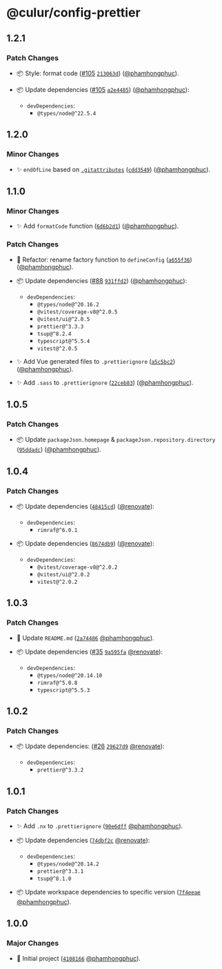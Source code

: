 # @culur/config-prettier

## 1.2.1

### Patch Changes

- 📦 Style: format code ([#105](https://github.com/culur/culur/pull/105) [`213063d`](https://github.com/culur/culur/commit/213063d024ef9f69ba41b8295676cff18cd7a4bf)) ([@phamhongphuc](https://github.com/phamhongphuc)).

- 📦 Update dependencies ([#105](https://github.com/culur/culur/pull/105) [`a2e4485`](https://github.com/culur/culur/commit/a2e4485dac49eeb00fe8f6894cd8e17cf037d0d1)) ([@phamhongphuc](https://github.com/phamhongphuc)):

  - `devDependencies`:
    - `@types/node@^22.5.4`

## 1.2.0

### Minor Changes

- ✨ `endOfLine` based on [`.gitattributes`](https://github.com/gitattributes/gitattributes/blob/master/Web.gitattributes) ([`cdd3549`](https://github.com/culur/culur/commit/cdd3549c8e7eac7f13e6e3c965d270c991f1ad52)) ([@phamhongphuc](https://github.com/phamhongphuc)).

## 1.1.0

### Minor Changes

- ✨ Add `formatCode` function ([`6d6b2d1`](https://github.com/culur/culur/commit/6d6b2d1c64513042d6e9eca466cad9ad12c03fee)) ([@phamhongphuc](https://github.com/phamhongphuc)).

### Patch Changes

- 🔨 Refactor: rename factory function to `defineConfig` ([`a655f36`](https://github.com/culur/culur/commit/a655f363226a2679610efdfdb5b6d8bc14c82c0e)) ([@phamhongphuc](https://github.com/phamhongphuc)).

- 📦 Update dependencies ([#88](https://github.com/culur/culur/pull/88) [`931ffd2`](https://github.com/culur/culur/commit/931ffd24457c410ee28a3a38fef93a97527a85d6)) ([@phamhongphuc](https://github.com/phamhongphuc)):

  - `devDependencies`:
    - `@types/node@^20.16.2`
    - `@vitest/coverage-v8@^2.0.5`
    - `@vitest/ui@^2.0.5`
    - `prettier@^3.3.3`
    - `tsup@^8.2.4`
    - `typescript@^5.5.4`
    - `vitest@^2.0.5`

- ✨ Add Vue generated files to `.prettierignore` ([`a5c5bc2`](https://github.com/culur/culur/commit/a5c5bc2ae1acfb060f2c78f6c7105ccf7a81e607)) ([@phamhongphuc](https://github.com/phamhongphuc)).

- ✨ Add `.sass` to `.prettierignore` ([`22ceb83`](https://github.com/culur/culur/commit/22ceb83468093c5541cfe6d2c06ffa4d239672dc)) ([@phamhongphuc](https://github.com/phamhongphuc)).

## 1.0.5

### Patch Changes

- 📦 Update `packageJson.homepage` & `packageJson.repository.directory` ([`95ddadc`](https://github.com/culur/culur/commit/95ddadc3dc22af28bb67ff55d02b366176e8685f)) ([@phamhongphuc](https://github.com/phamhongphuc)).

## 1.0.4

### Patch Changes

- 📦 Update dependencies ([`48415cd`](https://github.com/culur/culur/commit/48415cd678f229f7de42a24141ebf6ab76aa2d19)) ([@renovate](https://github.com/apps/renovate)):

  - `devDependencies`:
    - `rimraf@^6.0.1`

- 📦 Update dependencies ([`8674db9`](https://github.com/culur/culur/commit/8674db941572a49cc16a9c53e981fed32e8aebcf)) ([@renovate](https://github.com/apps/renovate)):

  - `devDependencies`:
    - `@vitest/coverage-v8@^2.0.2`
    - `@vitest/ui@^2.0.2`
    - `vitest@^2.0.2`

## 1.0.3

### Patch Changes

- 📝 Update `README.md` ([`2a74486`](https://github.com/culur/culur/commit/2a744863a5ba8378906547713fde5033ea85939c) [@phamhongphuc](https://github.com/phamhongphuc)).

- 📦 Update dependencies ([#35](https://github.com/culur/culur/pull/35) [`9a595fa`](https://github.com/culur/culur/commit/9a595fae5f9505e9afdc872a2f670c08bb53d419) [@renovate](https://github.com/apps/renovate)):

  - `devDependencies`:
    - `@types/node@^20.14.10`
    - `rimraf@^5.0.8`
    - `typescript@^5.5.3`

## 1.0.2

### Patch Changes

- 📦 Update dependencies: ([#26](https://github.com/culur/culur/pull/26) [`29627d9`](https://github.com/culur/culur/commit/29627d9f3d8966a6010e89fb79c61efd9aa3ba69) [@renovate](https://github.com/apps/renovate)):

  - `devDependencies`:
    - `prettier@^3.3.2`

## 1.0.1

### Patch Changes

- ✨ Add `.nx` to `.prettierignore` ([`90e6dff`](https://github.com/culur/culur/commit/90e6dff291e431398b4f50296c88fc81ce5a8217) [@phamhongphuc](https://github.com/phamhongphuc)).

- 📦 Update dependencies ([`74dbf2c`](https://github.com/culur/culur/commit/74dbf2c0050b30e9289aa7879c4cbb9ac103f4d3) [@renovate](https://github.com/apps/renovate)):

  - `devDependencies`:
    - `@types/node@^20.14.2`
    - `prettier@^3.3.1`
    - `tsup@^8.1.0`

- 📦 Update workspace dependencies to specific version ([`7f4eeae`](https://github.com/culur/culur/commit/7f4eeae4fa2c2dbed218675e8ce2cc91ca0bc4c3) [@phamhongphuc](https://github.com/phamhongphuc)).

## 1.0.0

### Major Changes

- 🎉 Initial project ([`4108166`](https://github.com/culur/culur/commit/4108166e45919915f5db4d2740c7a40080f6b63c) [@phamhongphuc](https://github.com/phamhongphuc)).
